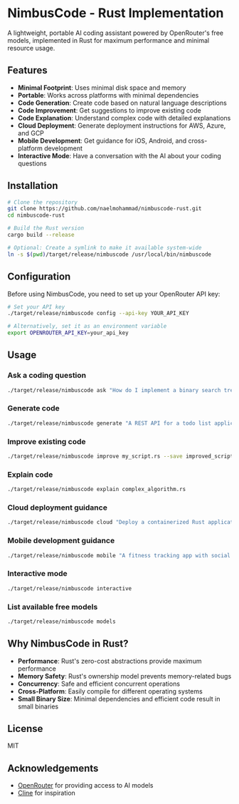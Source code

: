# NimbusCode - Rust Implementation

A lightweight, portable AI coding assistant powered by OpenRouter's free models, implemented in Rust for maximum performance and minimal resource usage.

## Features

- **Minimal Footprint**: Uses minimal disk space and memory
- **Portable**: Works across platforms with minimal dependencies
- **Code Generation**: Create code based on natural language descriptions
- **Code Improvement**: Get suggestions to improve existing code
- **Code Explanation**: Understand complex code with detailed explanations
- **Cloud Deployment**: Generate deployment instructions for AWS, Azure, and GCP
- **Mobile Development**: Get guidance for iOS, Android, and cross-platform development
- **Interactive Mode**: Have a conversation with the AI about your coding questions

## Installation

```bash
# Clone the repository
git clone https://github.com/naelmohammad/nimbuscode-rust.git
cd nimbuscode-rust

# Build the Rust version
cargo build --release

# Optional: Create a symlink to make it available system-wide
ln -s $(pwd)/target/release/nimbuscode /usr/local/bin/nimbuscode
```

## Configuration

Before using NimbusCode, you need to set up your OpenRouter API key:

```bash
# Set your API key
./target/release/nimbuscode config --api-key YOUR_API_KEY

# Alternatively, set it as an environment variable
export OPENROUTER_API_KEY=your_api_key
```

## Usage

### Ask a coding question

```bash
./target/release/nimbuscode ask "How do I implement a binary search tree in Rust?"
```

### Generate code

```bash
./target/release/nimbuscode generate "A REST API for a todo list application" --language rust --save todo_api.rs
```

### Improve existing code

```bash
./target/release/nimbuscode improve my_script.rs --save improved_script.rs
```

### Explain code

```bash
./target/release/nimbuscode explain complex_algorithm.rs
```

### Cloud deployment guidance

```bash
./target/release/nimbuscode cloud "Deploy a containerized Rust application with a PostgreSQL database" --provider aws
```

### Mobile development guidance

```bash
./target/release/nimbuscode mobile "A fitness tracking app with social features" --platform cross
```

### Interactive mode

```bash
./target/release/nimbuscode interactive
```

### List available free models

```bash
./target/release/nimbuscode models
```

## Why NimbusCode in Rust?

- **Performance**: Rust's zero-cost abstractions provide maximum performance
- **Memory Safety**: Rust's ownership model prevents memory-related bugs
- **Concurrency**: Safe and efficient concurrent operations
- **Cross-Platform**: Easily compile for different operating systems
- **Small Binary Size**: Minimal dependencies and efficient code result in small binaries

## License

MIT

## Acknowledgements

- [OpenRouter](https://openrouter.ai/) for providing access to AI models
- [Cline](https://github.com/cline/cline) for inspiration
